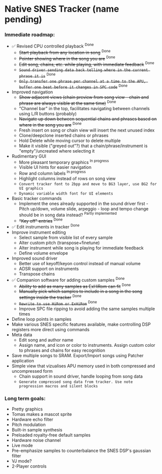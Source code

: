# Native SNES Tracker (name pending)

### Immediate roadmap:

- ✅ Revised CPU controlled playback <sup>Done</sup>
    - ~~Start playback from any location in song~~ <sup>Done</sup>
    - ~~Pointer showing where in the song you are~~ <sup>Done</sup>
    - ~~Edit song, chains, etc. while playing, with immediate feedback~~ <sup>Done</sup>
    - ~~`Sound driver sending data back telling where in the current phrase it is`~~ <sup>Done</sup>
    - ~~`Only transfer one phrase per channel at a time to the APU, buffer one beat before it changes in SPC code`~~ <sup>Done</sup>
- Improved navigation
    - ~~Show adjacent views (chain preview from song view - chain and phrase are always visible at the same time)~~ <sup>Done</sup>
    - "Channel bar" in the top, facilitates navigating between channels using L/R buttons (probably)
    - ~~Navigate up down between sequential chains and phrases based on where in the song you are~~ <sup>Done</sup>
    - Fresh insert on song or chain view will insert the next unused index
    - Clone/deepclone inserted chains or phrases
    - Hold Delete while moving cursor to delete multiple
    - Make it visible ("greyed out"?) that a chain/phrase/instrument is "empty"/uncreated where selecting it
- Rudimentary GUI
    - More pleasant temporary graphics <sup>In progress</sup>
    - Visible UI hints for easier navigation
    - Row and column labels <sup>In progress</sup>
    - Highlight columns instead of rows on song view
    - `Convert tracker font to 2bpp and move to BG3 layer, use BG2 for UI graphics`
    - `Dynamic variable width font for UI elements`
- Basic tracker commands
    - Implement the ones already supported in the sound driver first - Pitch up/down, volume slide, arpeggio - loop and tempo change should be in song data instead? <sup>Partly implemented</sup>
    - ~~"Key off" entries~~ <sup>Done</sup>
- ✅ Edit instruments in tracker <sup>Done</sup>
- Improve instrument editing
    - Select sample from visible list of every sample
    - Alter custom pitch (transpose+finetune)
    - Alter instrument while song is playing for immediate feedback
    - Define volume envelope
- Improved sound driver
    - Better use of keyoff/keyon control instead of manual volume
    - ADSR support on instruments
    - Transpose chains
- ✅ Companion software for adding custom samples <sup>Done</sup>
    - ~~Ability to add as many samples as ExHiRom can fit~~ <sup>Done</sup>
    - ~~Manually pick which samples to include in a song in the song settings inside the tracker~~ <sup>Done</sup>
    - ~~`Rewrite to use HiRom or ExHiRom`~~ <sup>Done</sup>
    - Improve SPC file ripping to avoid adding the same samples multiple times
- Define loop points in samples
- Make various SNES specific features available, make controlling DSP registers more direct using commands
- Meta data
    - Edit song and author name
    - Assign name, and icon or color to instruments. Assign custom color to phrases and chains for easy recognition
- Save multiple songs to SRAM. Export/Import songs using Patcher application
- Simple view that vizualises APU memory used in both compressed and uncompressed form
    - Chain support in sound driver, handle looping from song data
    - `Generate compressed song data from tracker. Use note progression macros and silent blocks`

### Long term goals:

- Pretty graphics
- Tomas makes a mascot sprite
- Hardware echo filter
- Pitch modulation
- Built-in sample synthesis
- Preloaded royalty-free default samples
- Hardware noise channel
- Live mode
- Pre-emphasize samples to counterbalance the SNES DSP's gaussian filter
- VJ mode?
- 2-Player controls
